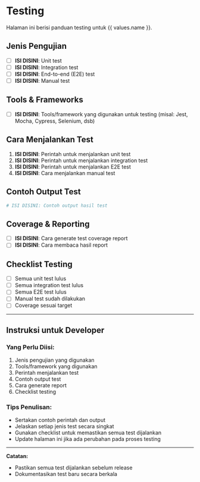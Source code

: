 # Testing

Halaman ini berisi panduan testing untuk {{ values.name }}.

## Jenis Pengujian
- [ ] **ISI DISINI**: Unit test
- [ ] **ISI DISINI**: Integration test
- [ ] **ISI DISINI**: End-to-end (E2E) test
- [ ] **ISI DISINI**: Manual test

## Tools & Frameworks
- [ ] **ISI DISINI**: Tools/framework yang digunakan untuk testing (misal: Jest, Mocha, Cypress, Selenium, dsb)

## Cara Menjalankan Test
1. **ISI DISINI**: Perintah untuk menjalankan unit test
2. **ISI DISINI**: Perintah untuk menjalankan integration test
3. **ISI DISINI**: Perintah untuk menjalankan E2E test
4. **ISI DISINI**: Cara menjalankan manual test

## Contoh Output Test
```bash
# ISI DISINI: Contoh output hasil test
```

## Coverage & Reporting
- [ ] **ISI DISINI**: Cara generate test coverage report
- [ ] **ISI DISINI**: Cara membaca hasil report

## Checklist Testing
- [ ] Semua unit test lulus
- [ ] Semua integration test lulus
- [ ] Semua E2E test lulus
- [ ] Manual test sudah dilakukan
- [ ] Coverage sesuai target

---

## Instruksi untuk Developer

### Yang Perlu Diisi:
1. Jenis pengujian yang digunakan
2. Tools/framework yang digunakan
3. Perintah menjalankan test
4. Contoh output test
5. Cara generate report
6. Checklist testing

### Tips Penulisan:
- Sertakan contoh perintah dan output
- Jelaskan setiap jenis test secara singkat
- Gunakan checklist untuk memastikan semua test dijalankan
- Update halaman ini jika ada perubahan pada proses testing

---

**Catatan:**
- Pastikan semua test dijalankan sebelum release
- Dokumentasikan test baru secara berkala 